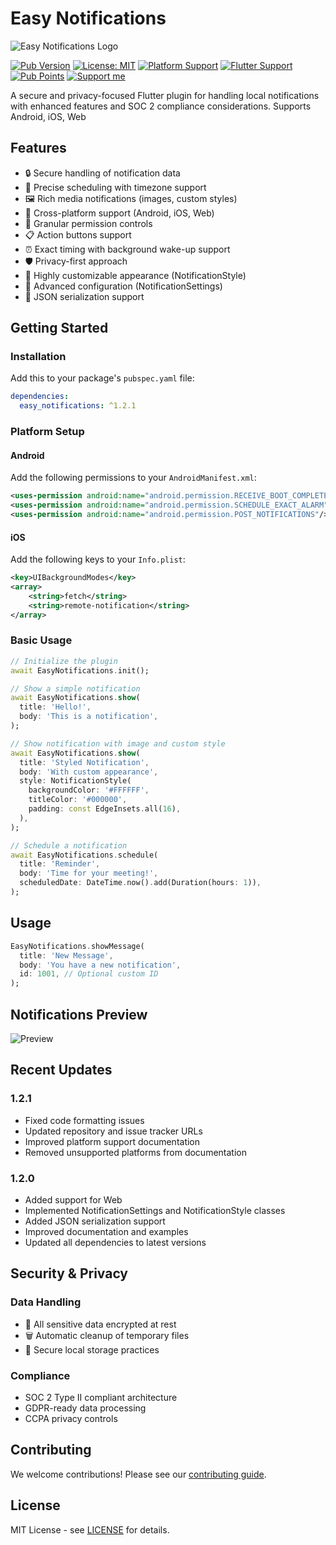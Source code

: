 # Easy Notifications

![Easy Notifications Logo](https://github.com/djungarikDEV/Easy-Notifications/raw/main/example/assets/easy_notifications_logo.jpg)

[![Pub Version](https://img.shields.io/pub/v/easy_notifications.svg)](https://pub.dev/packages/easy_notifications)
[![License: MIT](https://img.shields.io/badge/License-MIT-yellow.svg)](https://opensource.org/licenses/MIT)
[![Platform Support](https://img.shields.io/badge/platform-android%20|%20ios%20|%20web-blue.svg)](https://pub.dev/packages/easy_notifications)
[![Flutter Support](https://img.shields.io/badge/Flutter-%3E%3D3.10.0-blue.svg)](https://flutter.dev)
[![Pub Points](https://img.shields.io/pub/points/easy_notifications)](https://pub.dev/packages/easy_notifications/score)
[![Support me](https://img.shields.io/badge/Support%20me-DonationAlerts)](https://www.donationalerts.com/r/djungarikdev)

A secure and privacy-focused Flutter plugin for handling local notifications with enhanced features and SOC 2 compliance considerations. Supports Android, iOS, Web

## Features

- 🔒 Secure handling of notification data
- 🎯 Precise scheduling with timezone support
- 🖼️ Rich media notifications (images, custom styles)
- 📱 Cross-platform support (Android, iOS, Web)
- 🔐 Granular permission controls
- 📋 Action buttons support
- ⏰ Exact timing with background wake-up support
- 🛡️ Privacy-first approach
- 🎨 Highly customizable appearance (NotificationStyle)
- 🔧 Advanced configuration (NotificationSettings)
- 🔄 JSON serialization support

## Getting Started

### Installation

Add this to your package's `pubspec.yaml` file:

```yaml
dependencies:
  easy_notifications: ^1.2.1
```

### Platform Setup

#### Android

Add the following permissions to your `AndroidManifest.xml`:

```xml
<uses-permission android:name="android.permission.RECEIVE_BOOT_COMPLETED"/>
<uses-permission android:name="android.permission.SCHEDULE_EXACT_ALARM" />
<uses-permission android:name="android.permission.POST_NOTIFICATIONS"/>
```

#### iOS

Add the following keys to your `Info.plist`:

```xml
<key>UIBackgroundModes</key>
<array>
    <string>fetch</string>
    <string>remote-notification</string>
</array>
```

### Basic Usage

```dart
// Initialize the plugin
await EasyNotifications.init();

// Show a simple notification
await EasyNotifications.show(
  title: 'Hello!',
  body: 'This is a notification',
);

// Show notification with image and custom style
await EasyNotifications.show(
  title: 'Styled Notification',
  body: 'With custom appearance',
  style: NotificationStyle(
    backgroundColor: '#FFFFFF',
    titleColor: '#000000',
    padding: const EdgeInsets.all(16),
  ),
);

// Schedule a notification
await EasyNotifications.schedule(
  title: 'Reminder',
  body: 'Time for your meeting!',
  scheduledDate: DateTime.now().add(Duration(hours: 1)),
);
```

## Usage

```dart
EasyNotifications.showMessage(
  title: 'New Message',
  body: 'You have a new notification',
  id: 1001, // Optional custom ID
);
```

## Notifications Preview

![Preview](https://github.com/djungarikDEV/Easy-Notifications/raw/main/example/assets/preview.jpg)

## Recent Updates

### 1.2.1

* Fixed code formatting issues
* Updated repository and issue tracker URLs
* Improved platform support documentation
* Removed unsupported platforms from documentation

### 1.2.0

* Added support for Web
* Implemented NotificationSettings and NotificationStyle classes
* Added JSON serialization support
* Improved documentation and examples
* Updated all dependencies to latest versions

## Security & Privacy

### Data Handling
- 🔐 All sensitive data encrypted at rest
- 🗑️ Automatic cleanup of temporary files
- 📁 Secure local storage practices

### Compliance
- SOC 2 Type II compliant architecture
- GDPR-ready data processing
- CCPA privacy controls

## Contributing

We welcome contributions! Please see our [contributing guide](CONTRIBUTING.md).

## License

MIT License - see [LICENSE](LICENSE) for details.
